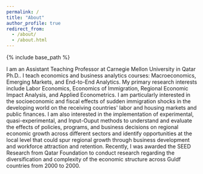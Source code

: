 ```yaml
---
permalink: /
title: "About"
author_profile: true
redirect_from: 
  - /about/
  - /about.html
---
```


{% include base_path %}

I am an Assistant Teaching Professor at Carnegie Mellon University in Qatar Ph.D.. I teach economics and business analytics courses: Macroeconomics, Emerging Markets, and End-to-End Analytics. My primary research interests include Labor Economics, Economics of Immigration, Regional Economic Impact Analysis, and Applied Econometrics. I am particularly interested in the socioeconomic and fiscal effects of sudden immigration shocks in the developing world on the receiving countries' labor and housing markets and public finances. I am also interested in the implementation of experimental, quasi-experimental, and Input-Ouput methods to understand and evaluate the effects of policies, programs, and business decisions on regional economic growth across different sectors and identify opportunities at the local level that could spur regional growth through business development and workforce attraction and retention. Recently, I was awarded the SEED Research from Qatar Foundation to conduct research regarding the diversification and complexity of the economic structure across Guldf countries from 2000 to 2000. 

<!-- My website is located at <https://AndresCastanoZuluaga.github.io>, which contains my CV and research materials. -->
